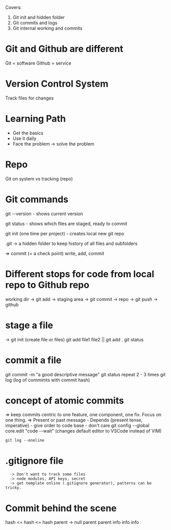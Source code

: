Covers:
1) Git init and hidden folder
2) Git commits and logs
3) Git internal working and commits

# Git and Github are different

Git = software
Github = service

# Version Control System
Track files for changes

# Learning Path
* Get the basics
* Use it daily
* Face the problem -> solve the problem

# Repo
Git on system vs tracking (repo)

# Git commands
git --version - shows current version

git status - shows which files are staged, ready to commit

git init (one time per project) - creates local new git repo

.git -> a hidden folder to keep history of all files and subfolders

=> commit (= a check point)
write, add, commit

# Different stops for code from local repo to Github repo
working dir -> git add -> staging area -> git commit -> repo ->
git push -> github


# stage a file
  -> git init (create file or files)
  git add file1 file2 || git add .
  git status

# commit a file
  git commit -m "a good descriptive message"
  git status
    repeat 2 - 3 times
    git log (log of commimts with commit hash)

# concept of atomic commits
  => keep commits centric to one feature, one component, one fix. Focus on one thing.
  => Present or past message
    - Depends {present tense, imperative}
    - give order to code base
    - don't care
    git config --global core.edit "code --wait" (changes default editor to VSCode instead of VIM)

    git log --oneline

# .gitignore file
      -> Don't want to track some files
      -> node modules, API keys, secret
      -> get template online (.gitignore generator), patterns can be tricky. 

# Commit behind the scene

hash            <= hash   <= hash
parent -> null  parent    parent
info            info      info

